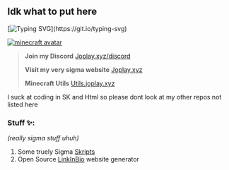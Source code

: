 ## Idk what to put here
[![Typing SVG](https://readme-typing-svg.demolab.com/?lines=Im+really+sigma;uhuh;)](https://git.io/typing-svg)

[![minecraft avatar](https://minotar.net/avatar/JoplayXYZ/100.png)](https://minotar.net/avatar/JoplayXYZ/100.png)

> **Join my Discord**
> [Joplay.xyz/discord](https://joplay.xyz/discord)
> 
> **Visit my very sigma website**
> [Joplay.xyz](https://joplay.xyz/)
>
> **Minecraft Utils**
> [Utils.joplay.xyz](https://utils.joplay.xyz)

I suck at coding in SK and Html so please dont look at my other repos not listed here
### Stuff ✨:
*(really sigma stuff uhuh)* 

1. Some truely Sigma [Skripts](https://github.com/JoplayXYZ/Skripts)
2. Open Source [LinkInBio](https://github.com/JoplayXYZ/LinkInBio) website generator
